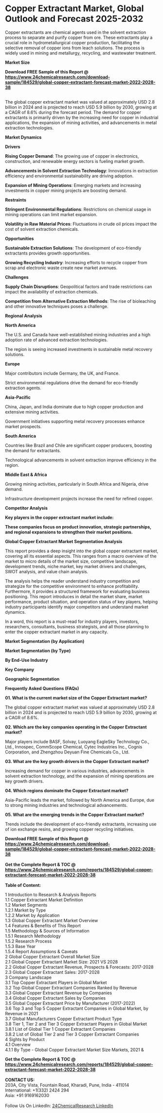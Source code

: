 <h1>Copper Extractant Market, Global Outlook and Forecast 2025-2032</h1><p>Copper extractants are chemical agents used in the solvent extraction process to separate and purify copper from ore. These extractants play a crucial role in hydrometallurgical copper production, facilitating the selective removal of copper ions from leach solutions. The process is widely used in mining and metallurgy, recycling, and wastewater treatment.</p><p>
<strong>Market Size</strong></p><p>
</p><div><b>Download FREE Sample of this Report @ 
            <a href="https://www.24chemicalresearch.com/download-sample/184529/global-copper-extractant-forecast-market-2022-2028-38">
            https://www.24chemicalresearch.com/download-sample/184529/global-copper-extractant-forecast-market-2022-2028-38</a></b></div><br><p>The global copper extractant market was valued at approximately USD 2.8 billion in 2024 and is projected to reach USD 5.9 billion by 2030, growing at a CAGR of 8.6% during the forecast period. The demand for copper extractants is primarily driven by the increasing need for copper in industrial applications, the expansion of mining activities, and advancements in metal extraction technologies.</p><p>
<strong>Market Dynamics</strong></p><p>
<strong>Drivers</strong></p><p>
</p><p><strong>Rising Copper Demand</strong>: The growing use of copper in electronics, construction, and renewable energy sectors is fueling market growth.</p><p><strong>Advancements in Solvent Extraction Technology</strong>: Innovations in extraction efficiency and environmental sustainability are driving adoption.</p><p><strong>Expansion of Mining Operations</strong>: Emerging markets and increasing investments in copper mining projects are boosting demand.</p><p>
<strong>Restraints</strong></p><p>
</p><p><strong>Stringent Environmental Regulations</strong>: Restrictions on chemical usage in mining operations can limit market expansion.</p><p><strong>Volatility in Raw Material Prices</strong>: Fluctuations in crude oil prices impact the cost of solvent extraction chemicals.</p><p>
<strong>Opportunities</strong></p><p>
</p><p><strong>Sustainable Extraction Solutions</strong>: The development of eco-friendly extractants provides growth opportunities.</p><p><strong>Growing Recycling Industry</strong>: Increasing efforts to recycle copper from scrap and electronic waste create new market avenues.</p><p>
<strong>Challenges</strong></p><p>
</p><p><strong>Supply Chain Disruptions</strong>: Geopolitical factors and trade restrictions can impact the availability of extraction chemicals.</p><p><strong>Competition from Alternative Extraction Methods</strong>: The rise of bioleaching and other innovative techniques poses a challenge.</p><p>
<strong>Regional Analysis</strong></p><p>
<strong>North America</strong></p><p>
</p><p>The U.S. and Canada have well-established mining industries and a high adoption rate of advanced extraction technologies.</p><p>The region is seeing increased investments in sustainable metal recovery solutions.</p><p>
<strong>Europe</strong></p><p>
</p><p>Major contributors include Germany, the UK, and France.</p><p>Strict environmental regulations drive the demand for eco-friendly extraction agents.</p><p>
<strong>Asia-Pacific</strong></p><p>
</p><p>China, Japan, and India dominate due to high copper production and extensive mining activities.</p><p>Government initiatives supporting metal recovery processes enhance market prospects.</p><p>
<strong>South America</strong></p><p>
</p><p>Countries like Brazil and Chile are significant copper producers, boosting the demand for extractants.</p><p>Technological advancements in solvent extraction improve efficiency in the region.</p><p>
<strong>Middle East &amp; Africa</strong></p><p>
</p><p>Growing mining activities, particularly in South Africa and Nigeria, drive demand.</p><p>Infrastructure development projects increase the need for refined copper.</p><p>
<strong>Competitor Analysis</strong></p><p>
</p><p><strong>Key players in the copper extractant market include:</strong></p><p>
</p><p>
</p><p><strong>These companies focus on product innovation, strategic partnerships, and regional expansions to strengthen their market positions.</strong></p><p>
<strong>Global Copper Extractant Market Segmentation Analysis</strong></p><p>
</p><p>This report provides a deep insight into the global copper extractant market, covering all its essential aspects. This ranges from a macro overview of the market to micro details of the market size, competitive landscape, development trends, niche market, key market drivers and challenges, SWOT analysis, and value chain analysis.</p><p>
</p><p>The analysis helps the reader understand industry competition and strategize for the competitive environment to enhance profitability. Furthermore, it provides a structured framework for evaluating business positioning. This report introduces in detail the market share, market performance, product situation, and operation status of key players, helping industry participants identify major competitors and understand market dynamics.</p><p>
</p><p>In a word, this report is a must-read for industry players, investors, researchers, consultants, business strategists, and all those planning to enter the copper extractant market in any capacity.</p><p>
<strong>Market Segmentation (by Application)</strong></p><p>
</p><p>
<strong>Market Segmentation (by Type)</strong></p><p>
</p><p>
<strong>By End-Use Industry</strong></p><p>
</p><p>
<strong>Key Company</strong></p><p>
</p><p>
<strong>Geographic Segmentation</strong></p><p>
</p><p>
<strong>Frequently Asked Questions (FAQs)</strong></p><p>
<strong>01. What is the current market size of the Copper Extractant market?</strong></p><p>
</p><p>The global copper extractant market was valued at approximately USD 2.8 billion in 2024 and is projected to reach USD 5.9 billion by 2030, growing at a CAGR of 8.6%.</p><p>
<strong>02. Which are the key companies operating in the Copper Extractant market?</strong></p><p>
</p><p>Major players include BASF, Solvay, Luoyang EagleSky Technology Co., Ltd., Innospec, CommScope Chemical, Cytec Industries Inc., Cognis Corporation, and Zhengzhou Deyuan Fine Chemicals Co., Ltd.</p><p>
<strong>03. What are the key growth drivers in the Copper Extractant market?</strong></p><p>
</p><p>Increasing demand for copper in various industries, advancements in solvent extraction technology, and the expansion of mining operations are key growth drivers.</p><p>
<strong>04. Which regions dominate the Copper Extractant market?</strong></p><p>
</p><p>Asia-Pacific leads the market, followed by North America and Europe, due to strong mining industries and technological advancements.</p><p>
<strong>05. What are the emerging trends in the Copper Extractant market?</strong></p><p>
</p><p>Trends include the development of eco-friendly extractants, increasing use of ion exchange resins, and growing copper recycling initiatives.</p><div><b>Download FREE Sample of this Report @ 
            <a href="https://www.24chemicalresearch.com/download-sample/184529/global-copper-extractant-forecast-market-2022-2028-38">
            https://www.24chemicalresearch.com/download-sample/184529/global-copper-extractant-forecast-market-2022-2028-38</a></b></div><br><div><b>Get the Complete Report & TOC @ 
            <a href="https://www.24chemicalresearch.com/reports/184529/global-copper-extractant-forecast-market-2022-2028-38">
            https://www.24chemicalresearch.com/reports/184529/global-copper-extractant-forecast-market-2022-2028-38</a></b></div><br>
            <b>Table of Content:</b><p>1 Introduction to Research & Analysis Reports<br />
    1.1 Copper Extractant Market Definition<br />
    1.2 Market Segments<br />
        1.2.1 Market by Type<br />
        1.2.2 Market by Application<br />
    1.3 Global Copper Extractant Market Overview<br />
    1.4 Features & Benefits of This Report<br />
    1.5 Methodology & Sources of Information<br />
        1.5.1 Research Methodology<br />
        1.5.2 Research Process<br />
        1.5.3 Base Year<br />
        1.5.4 Report Assumptions & Caveats<br />
2 Global Copper Extractant Overall Market Size<br />
    2.1 Global Copper Extractant Market Size: 2021 VS 2028<br />
    2.2 Global Copper Extractant Revenue, Prospects & Forecasts: 2017-2028<br />
    2.3 Global Copper Extractant Sales: 2017-2028<br />
3 Company Landscape<br />
    3.1 Top Copper Extractant Players in Global Market<br />
    3.2 Top Global Copper Extractant Companies Ranked by Revenue<br />
    3.3 Global Copper Extractant Revenue by Companies<br />
    3.4 Global Copper Extractant Sales by Companies<br />
    3.5 Global Copper Extractant Price by Manufacturer (2017-2022)<br />
    3.6 Top 3 and Top 5 Copper Extractant Companies in Global Market, by Revenue in 2021<br />
    3.7 Global Manufacturers Copper Extractant Product Type<br />
    3.8 Tier 1, Tier 2 and Tier 3 Copper Extractant Players in Global Market<br />
        3.8.1 List of Global Tier 1 Copper Extractant Companies<br />
        3.8.2 List of Global Tier 2 and Tier 3 Copper Extractant Companies<br />
4 Sights by Product<br />
    4.1 Overview<br />
        4.1.1 By Type - Global Copper Extractant Market Size Markets, 2021 &</p><div><b>Get the Complete Report & TOC @ 
            <a href="https://www.24chemicalresearch.com/reports/184529/global-copper-extractant-forecast-market-2022-2028-38">
            https://www.24chemicalresearch.com/reports/184529/global-copper-extractant-forecast-market-2022-2028-38</a></b></div><br><b>CONTACT US:</b><br>
            203A, City Vista, Fountain Road, Kharadi, Pune, India - 411014<br>
            International: +1(332) 2424 294<br>
            Asia: +91 9169162030 <br><br>
            Follow Us On LinkedIn: <a href="https://www.linkedin.com/company/24chemicalresearch/">24ChemicalResearch LinkedIn</a>
